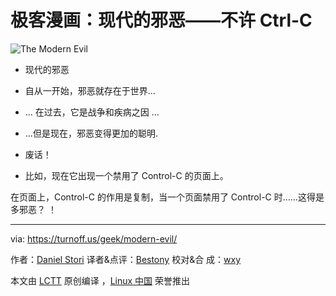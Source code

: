 # 极客漫画：现代的邪恶——不许 Ctrl-C

![The Modern Evil](./modern-evil.png)

- 现代的邪恶
- 自从一开始，邪恶就存在于世界...

- ... 在过去，它是战争和疾病之因 ...

- ...但是现在，邪恶变得更加的聪明.
- 废话！

* 比如，现在它出现一个禁用了 Control-C 的页面上。

在页面上，Control-C 的作用是复制，当一个页面禁用了 Control-C 时……这得是多邪恶？
！

---

via: https://turnoff.us/geek/modern-evil/

作者：[Daniel Stori][a] 译者&点评：[Bestony](https://github.com/Bestony) 校对&合
成：[wxy](https://github.com/wxy)

本文由 [LCTT](https://github.com/LCTT/TranslateProject) 原创编译
，[Linux 中国](https://linux.cn/) 荣誉推出

[a]: http://turnoff.us/about/
